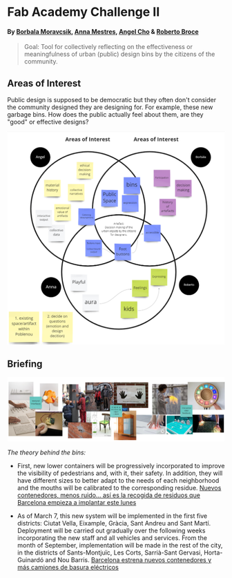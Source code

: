 # Fab Academy Challenge II

#### By [Borbala Moravcsik](https://borbalamoravcsik.github.io/mdef-borka/Fabacademy-challenge3.html), [Anna Mestres](https://anna-mestres.github.io/anna.mestres/fab/c3.html), [Angel Cho](https://angel-cho.github.io/mdef22//index.html) & [Roberto Broce](https://roberto-broce.github.io/MDEF-website/index.html)

>Goal:
Tool for collectively reflecting on the effectiveness or meaningfulness of urban (public) design bins by the citizens of the community.

## Areas of Interest

Public design is supposed to be democratic but they often don't consider the community designed they are designing for. For example, these new garbage bins. How does the public actually feel about them, are they "good" or effective designs?

![Our mindmap](images/areas_interest.png)

## Briefing

![Our mindmap](images/reference.png)

*The theory behind the bins:*

* First, new lower containers will be progressively incorporated to improve the visibility of pedestrians and, with it, their safety. In addition, they will have different sizes to better adapt to the needs of each neighborhood and the mouths will be calibrated to the corresponding residue.
[Nuevos contenedores, menos ruido... así es la recogida de residuos que Barcelona empieza a implantar este lunes](https://www.20minutos.es/noticia/4966626/0/nuevos-contenedores-menos-ruido-asi-es-recogida-residuos-barcelona-empieza-implantar-este-lunes/)


* As of March 7, this new system will be implemented in the first five districts: Ciutat Vella, Eixample, Gràcia, Sant Andreu and Sant Martí. Deployment will be carried out gradually over the following weeks incorporating the new staff and all vehicles and services. From the month of September, implementation will be made in the rest of the city, in the districts of Sants-Montjuïc, Les Corts, Sarrià-Sant Gervasi, Horta-Guinardó and Nou Barris.
[Barcelona estrena nuevos contenedores y más camiones de basura eléctricos](https://www.elperiodico.com/es/barcelona/20220219/barcelona-estrena-nuevos-contenedores-camiones-13261294)
